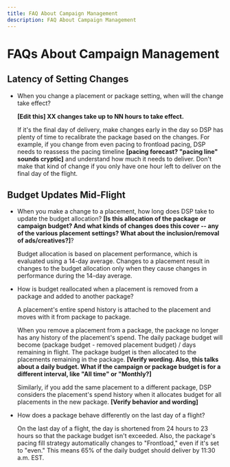 ```yaml
---
title: FAQ About Campaign Management
description: FAQ About Campaign Management
---
```

# FAQs About Campaign Management

## Latency of Setting Changes

* When you change a placement or package setting, when will the change take effect?

    <!-- This doesn't really answer the question but is vague about the lag time. -->
    
    **[Edit this] XX changes take up to NN hours to take effect.**
    
    If it's the final day of delivery, make changes early in the day so DSP has plenty of time to recalibrate the package based on the changes. For example, if you change from even pacing to frontload pacing, DSP needs to reassess the pacing timeline **[pacing forecast? "pacing line" sounds cryptic]** <!--wording? --> and understand how much it needs to deliver. Don't make that kind of change if you only have one hour left to deliver on the final day of the flight.

## Budget Updates Mid-Flight

* When you make a change to a placement, how long does DSP take to update the budget allocation? **[Is this allocation of the package or campaign budget?  And what kinds of changes does this cover -- any of the various placement settings? What about the inclusion/removal of ads/creatives?]**<!-- see comments -->?

    Budget allocation is based on placement performance, which is evaluated using a 14-day average. Changes to a placement result in changes to the budget allocation only when they cause changes in performance during the 14-day average.

* How is budget reallocated when a placement is removed from a package and added to another package?

    A placement's entire spend history is attached to the placement and moves with it from package to package.
    
    When you remove a placement from a package, the package no longer has any history of the placement's spend. The daily package budget will become (package budget - removed placement budget) / days remaining in flight. The package budget is then allocated to the placements remaining in the package. **[Verify wording. Also, this talks about a daily budget. What if the campaign or package budget is for a different interval, like "All time" or "Monthly?]**<!-- see comments -->
    
    Similarly, if you add the same placement to a different package, DSP considers the placement's spend history when it allocates budget for all placements in the new package. **[Verify behavior and wording]**<!-- see comments -->

* How does a package behave differently on the last day of a flight?

    On the last day of a flight, the day is shortened from 24 hours to 23 hours so that the package budget isn't exceeded. Also, the package's pacing fill strategy automatically changes to "Frontload," even if it's set to "even." This means 65% of the daily budget should deliver by 11:30 a.m. EST.
